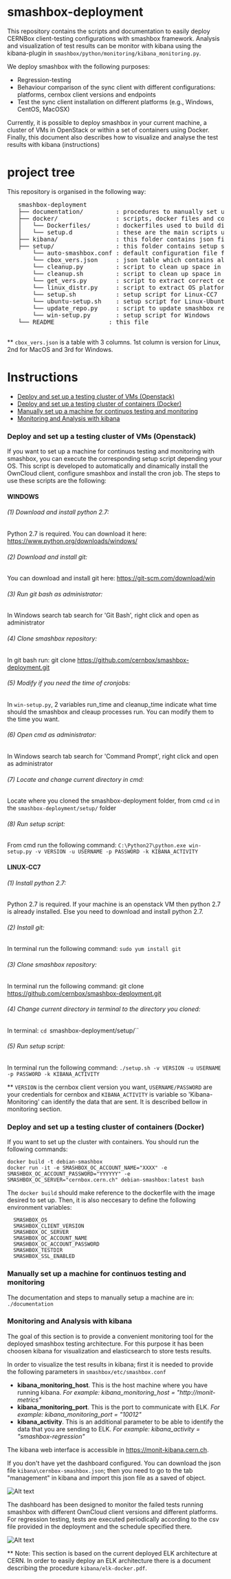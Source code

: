 smashbox-deployment
========

This repository contains the scripts and documentation to easily deploy CERNBox client-testing configurations with smashbox framework. Analysis and visualization of test results can be monitor with kibana using the kibana-plugin in `smashbox/python/monitoring/kibana_monitoring.py`.

We deploy smashbox with the following purposes:
   * Regression-testing
   * Behaviour comparison of the sync client with different configurations: platforms, cernbox client versions and endpoints
   * Test the sync client installation on different platforms (e.g., Windows, CentOS, MacOSX)

Currently, it is possible to deploy smashbox in your current machine, a cluster of VMs in OpenStack or within a set of containers using Docker. Finally, this document also describes how to visualize and analyse the test results with kibana (instructions)

project tree   
=================

This repository is organised in the following way:

<pre>
   smashbox-deployment
   ├── documentation/         : procedures to manually set up a machine for continuos testing and monitoring
   ├── docker/                : scripts, docker files and configuration used to automatically deploy and continuosly run smashbox tests in a set of containers
   │   └── Dockerfiles/       : dockerfiles used to build different images for each platform
   │   └── setup.d            : these are the main scripts used to deploy the specified architecture
   ├── kibana/                : this folder contains json files that stores kibana dashboards configurations
   ├── setup/                 : this folder contains setup scripts and tools to automatically setup the machine
       └── auto-smashbox.conf : default configuration file for smashbox
       └── cbox_vers.json     : json table which contains all available cernbox client versions for each platform
       └── cleanup.py         : script to clean up space in Windows
       └── cleanup.sh         : script to clean up space in Linux/Mac
       └── get_vers.py        : script to extract correct cernbox version form json table
       └── linux_distr.py     : script to extract OS platform version
       └── setup.sh           : setup script for Linux-CC7
       └── ubuntu-setup.sh    : setup script for Linux-Ubuntu
       └── update_repo.py     : script to update smashbox repositor in Windows
       └── win-setup.py       : setup script for Windows
   └── README               : this file

</pre>

** `cbox_vers.json` is a table with 3 columns. 1st column is version for Linux, 2nd for MacOS and 3rd for Windows.

Instructions
=================
  - [Deploy and set up a testing cluster of VMs (Openstack)](#Openstack)
  - [Deploy and set up a testing cluster of containers (Docker)](#Docker)
  - [Manually set up a machine for continuos testing and monitoring](#Setting-up-a-machine)
  - [Monitoring and Analysis with kibana](#Monitoring)

<h3 id="Openstack"> Deploy and set up a testing cluster of VMs (Openstack)</h3>

If you want to set up a machine for continuos testing and monitoring with smashbox, you can execute the corresponding setup script depending your OS. This script is developed to automatically and dinamically install the OwnCloud client, configure smashbox and install the cron job. The steps to use these scripts are the following:

<h4> WINDOWS </h4>

###### (1) Download and install python 2.7:
Python 2.7 is required. You can download it here: https://www.python.org/downloads/windows/ 

###### (2) Download and install git: 
You can download and install git here: https://git-scm.com/download/win

###### (3) Run git bash as administrator:
In Windows search tab search for 'Git Bash', right click and open as administrator

###### (4) Clone smashbox repository:
In git bash run: git clone https://github.com/cernbox/smashbox-deployment.git

###### (5) Modify if you need the time of cronjobs:
In `win-setup.py`, 2 variables run_time and cleanup_time indicate what time should the smashbox and cleaup processes run. You can modify them to the time you want.

###### (6) Open cmd as administrator:
In Windows search tab search for 'Command Prompt', right click and open as administrator

###### (7) Locate and change current directory in cmd:
Locate where you cloned the smashbox-deployment folder, from cmd `cd` in the `smashbox-deployment/setup/` folder

###### (8) Run setup script:
From cmd run the following command:
`C:\Python27\python.exe win-setup.py -v VERSION -u USERNAME -p PASSWORD -k KIBANA_ACTIVITY`

<h4> LINUX-CC7 </h4>

###### (1) Install python 2.7:
Python 2.7 is required. If your machine is an openstack VM then python 2.7 is already installed. Else you need to download and install python 2.7.

###### (2) Install git:
In terminal run the following command: `sudo yum install git`

###### (3) Clone smashbox repository:
In terminal run the following command: git clone https://github.com/cernbox/smashbox-deployment.git

###### (4) Change current directory in terminal to the directory you cloned:
In terminal: `cd `smashbox-deployment/setup/``

###### (5) Run setup script:
In terminal run the following command: `./setup.sh -v VERSION -u USERNAME -p PASSWORD -k KIBANA_ACTIVITY`

** `VERSION` is the cernbox client version you want, `USERNAME/PASSWORD` are your credentials for cernbox and `KIBANA_ACTIVITY` is variable so 'Kibana-Monitoring' can identify the data that are sent. It is described bellow in monitoring section.


<h3 id="Docker">Deploy and set up a testing cluster of containers (Docker)</h3>

If you want to set up the cluster with containers. You should run the following commands:
```
docker build -t debian-smashbox
docker run -it -e SMASHBOX_OC_ACCOUNT_NAME="XXXX" -e  SMASHBOX_OC_ACCOUNT_PASSWORD="YYYYYY" -e SMASHBOX_OC_SERVER="cernbox.cern.ch" debian-smashbox:latest bash
```

The `docker build` should make reference to the dockerfile with the image desired to set up. Then, it is also neccesary to define the following environment variables:

```
  SMASHBOX_OS
  SMASHBOX_CLIENT_VERSION
  SMASHBOX_OC_SERVER
  SMASHBOX_OC_ACCOUNT_NAME
  SMASHBOX_OC_ACCOUNT_PASSWORD
  SMASHBOX_TESTDIR
  SMASHBOX_SSL_ENABLED
```

<h3 id="Setting-up-a-machine">Manually set up a machine for continuos testing and monitoring</h3>

The documentation and steps to manually setup a machine are in: `./documentation`

<h3 id="Monitoring">Monitoring and Analysis with kibana</h3>

The goal of this section is to provide a convenient monitoring tool for the deployed smashbox testing architecture. For this purpose it has been choosen kibana for visualization and elasticsearch to store tests results.

In order to visualize the test results in kibana; first it is needed to provide the following parameters in `smashbox/etc/smashbox.conf`

  - **kibana_monitoring_host**. This is the host machine where you have running kibana. *For example: kibana_monitoring_host = "http://monit-metrics"*
  - **kibana_monitoring_port**. This is the port to communicate with ELK. *For example:  kibana_monitoring_port = "10012"*
  - **kibana_activity**. This is an additional parameter to be able to identify the data that you are sending to ELK. *For example: kibana_activity = "smashbox-regression"*

The kibana web interface is accessible in https://monit-kibana.cern.ch.

If you don't have yet the dashboard configured. You can download the json file `kibana\cernbox-smashbox.json`; then you need to go to the tab "management" in kibana and import this json file as a saved of object.

![Alt text](/documentation/img/import-kibana-dashboard.png?raw=true "import-kibana-dashboard")

The dashboard has been designed to monitor the failed tests running smashbox with different OwnCloud client versions and different platforms. For regression testing, tests are executed periodically according to the csv file provided in the deployment and the  schedule specified there.

![Alt text](/documentation/img/smashbox-dashboard.png?raw=true "smashbox-dashboard")

** Note: This section is based on the current deployed ELK architecture at CERN. In order to easily deploy an ELK architecture there is a document describing the procedure `kibana/elk-docker.pdf`.
